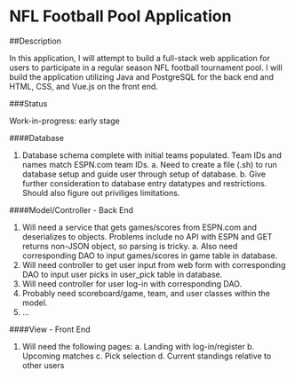 # NFL Football Pool Application

##Description

In this application, I will attempt to build a full-stack web application for users to participate in a regular season NFL football tournament pool. I will build the application utilizing Java and PostgreSQL for the back end and HTML, CSS, and Vue.js on the front end.

###Status

Work-in-progress: early stage

####Database
1. Database schema complete with initial teams populated. Team IDs and names match ESPN.com team IDs.
a. Need to create a file (.sh) to run database setup and guide user through setup of database.
b. Give further consideration to database entry datatypes and restrictions. Should also figure out priviliges limitations.

####Model/Controller - Back End
1. Will need a service that gets games/scores from ESPN.com and deserializes to objects. Problems include no API with ESPN and GET returns non-JSON object, so parsing is tricky.
a. Also need corresponding DAO to input games/scores in game table in database.
2. Will need controller to get user input from web form with corresponding DAO to input user picks in user_pick table in database.
3. Will need controller for user log-in with corresponding DAO.
4. Probably need scoreboard/game, team, and user classes within the model.
5. ...

####View - Front End
1. Will need the following pages: 
a. Landing with log-in/register
b. Upcoming matches
c. Pick selection
d. Current standings relative to other users
